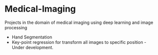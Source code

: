 # Medical-Imaging
Projects in the domain of medical imaging using deep learning and image processing

* Hand Segmentation
* Key-point regression for transform all images to specific position - Under development.
